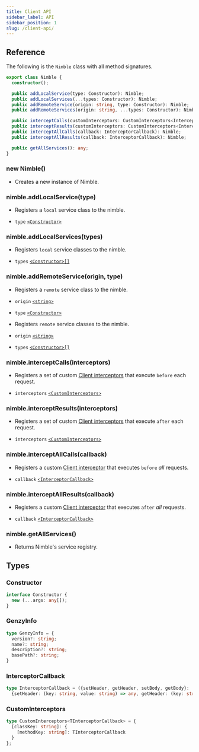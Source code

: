 ```yaml
---
title: Client API
sidebar_label: API
sidebar_position: 1
slug: /client-api/
---
```


## Reference

The following is the `Nimble` class with all method signatures.

```ts
export class Nimble {
  constructor();

  public addLocalService(type: Constructor): Nimble;
  public addLocalServices(...types: Constructor): Nimble;
  public addRemoteService(origin: string, type: Constructor): Nimble;
  public addRemoteServices(origin: string, ...types: Constructor): Nimble;

  public interceptCalls(customInterceptors: CustomInterceptors<InterceptorCallback>): Nimble;
  public interceptResults(customInterceptors: CustomInterceptors<InterceptorCallback>): Nimble;
  public interceptAllCalls(callback: InterceptorCallback): Nimble;
  public interceptAllResults(callback: InterceptorCallback): Nimble;

  public getAllServices(): any;
}
```

### new Nimble()

- Creates a new instance of Nimble.

### nimble.addLocalService(type)

- Registers a `local` service class to the nimble.

- `type` [`<Constructor>`](#constructor)

### nimble.addLocalServices(types)

- Registers `local` service classes to the nimble.

- `types` [`<Constructor>[]`](#constructor)

### nimble.addRemoteService(origin, type)

- Registers a `remote` service class to the nimble.

- `origin` [`<string>`](https://developer.mozilla.org/en-US/docs/Web/JavaScript/Reference/Global_Objects/String)
- `type` [`<Constructor>`](#constructor)

- Registers `remote` service classes to the nimble.

- `origin` [`<string>`](https://developer.mozilla.org/en-US/docs/Web/JavaScript/Reference/Global_Objects/String)
- `types` [`<Constructor>[]`](#constructor)

### nimble.interceptCalls(interceptors)

- Registers a set of custom [Client interceptors](#interceptorcallback) that execute `before` each request.

- `interceptors` [`<CustomInterceptors>`](#custominterceptors)

### nimble.interceptResults(interceptors)

- Registers a set of custom [Client interceptors](#interceptorcallback) that execute `after` each request.

- `interceptors` [`<CustomInterceptors>`](#custominterceptors)

### nimble.interceptAllCalls(callback)

- Registers a custom [Client interceptor](#interceptorcallback) that executes `before` <i>all</i> requests.

- `callback` [`<InterceptorCallback>`](#interceptorcallback)

### nimble.interceptAllResults(callback)

- Registers a custom [Client interceptor](#interceptorcallback) that executes `after` <i>all</i> requests.

- `callback` [`<InterceptorCallback>`](#interceptorcallback)

### nimble.getAllServices()

- Returns Nimble's service registry.

## Types

### Constructor

```ts
interface Constructor {
  new (...args: any[]);
}
```

### GenzyInfo

```ts
type GenzyInfo = {
  version?: string;
  name?: string;
  description?: string;
  basePath?: string;
}
```

### InterceptorCallback

```ts
type InterceptorCallback = ({setHeader, getHeader, setBody, getBody}: 
  {setHeader: (key: string, value: string) => any, getHeader: (key: string) => string, setBody: (body: any) => any, getBody: () => any}) => any;
```

### CustomInterceptors

```ts
type CustomInterceptors<TInterceptorCallback> = {
  [classKey: string]: {
    [methodKey: string]: TInterceptorCallback
  }
};
```